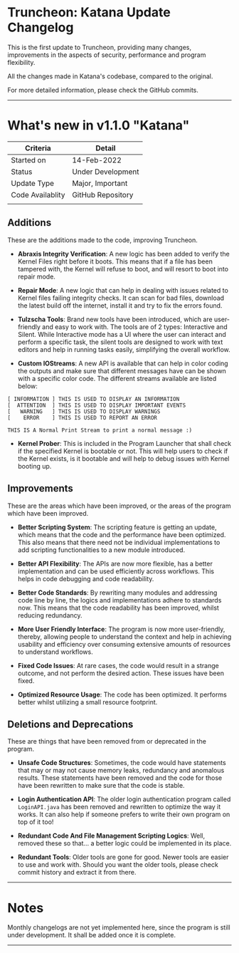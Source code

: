 # Truncheon: Katana Update Changelog

This is the first update to Truncheon, providing many changes,
improvements in the aspects of security, performance and program
flexibility.

All the changes made in Katana's codebase, compared to the original.

For more detailed information, please check the GitHub commits.

---

# What's new in v1.1.0 "Katana"

| Criteria | Detail
| --- | --- |
| Started on | 14-Feb-2022 |
| Status | Under Development |
| Update Type | Major, Important |
| Code Availablity | GitHub Repository |
|  |  |


## Additions

These are the additions made to the code, improving Truncheon.

* **Abraxis Integrity Verification**: A new logic has been added to verify the Kernel Files right before it boots. This means that if a file has been tampered with, the Kernel will refuse to boot, and will resort to boot into repair mode.

* **Repair Mode**: A new logic that can help in dealing with issues related to Kernel files failing integrity checks. It can scan for bad files, download the latest build off the internet,  install it and try to fix the errors found.

* **Tulzscha Tools**: Brand new tools have been introduced, which are user-friendly and easy to work with. The tools are of 2 types: Interactive and Silent. While Interactive mode has a UI where the user can interact and perform a specific task, the silent tools are designed to work with text editors and help in running tasks easily, simplifying the overall workflow.

* **Custom IOStreams**: A new API is available that can help in color coding the outputs and make sure that different messages have can be shown with a specific color code. The different streams available are listed below:

```
[ INFORMATION ] THIS IS USED TO DISPLAY AN INFORMATION
[  ATTENTION  ] THIS IS USED TO DISPLAY IMPORTANT EVENTS
[   WARNING   ] THIS IS USED TO DISPLAY WARNINGS
[    ERROR    ] THIS IS USED TO REPORT AN ERROR

THIS IS A Normal Print Stream to print a normal message :)
```
* **Kernel Prober**: This is included in the Program Launcher that shall check if the specified Kernel is bootable or not. This will help users to check if the Kernel exists, is it bootable and will help to debug issues with Kernel booting up.

## Improvements

These are the areas which have been improved, or the areas of the program which have been improved.

* **Better Scripting System**: The scripting feature is getting an update, which means that the code and the performance have been optimized. This also means that there need not be individual implementations to add scripting functionalities to a new module introduced.

* **Better API Flexibility**: The APIs are now more flexible, has a better implementation and can be used efficiently across workflows. This helps in code debugging and code readability.

* **Better Code Standards**: By rewriting many modules and addressing code line by line, the logics and implementations adhere to standards now. This means that the code readability has been improved, whilst reducing redundancy.

* **More User Friendly Interface**: The program is now more user-friendly, thereby, allowing people to understand the context and help in achieving usability and efficiency over consuming extensive amounts of resources to understand workflows.

* **Fixed Code Issues**: At rare cases, the code would result in a strange outcome, and not perform the desired action. These issues have been fixed.

* **Optimized Resource Usage**: The code has been optimized. It performs better whilst utilizing a small resource footprint.

## Deletions and Deprecations

These are things that have been removed from or deprecated in the program.

* **Unsafe Code Structures**: Sometimes, the code would have statements that may or may not cause memory leaks, redundancy and anomalous results. These statements have been removed and the code for those have been rewritten to make sure that the code is stable.

* **Login Authentication API**: The older login authentication program called `LoginAPI.java` has been removed and rewritten to optimize the way it works. It can also help if someone prefers to write their own program on top of it too!

* **Redundant Code And File Management Scripting Logics**: Well, removed these so that... a better logic could be implemented in its place.

* **Redundant Tools**: Older tools are gone for good. Newer tools are easier to use and work with. Should you want the older tools, please check commit history and extract it from there.

---

# Notes

Monthly changelogs are not yet implemented here, since the program is still under development. It shall be added once it is complete.

---